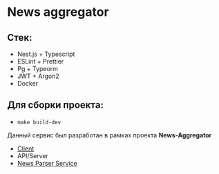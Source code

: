 # News aggregator

## Стек:
- Nest.js + Typescript
- ESLint + Prettier
- Pg + Typeorm
- JWT + Argon2
- Docker

## Для сборки проекта:
- `make build-dev`

Данный сервис был разработан в рамках проекта <b>News-Aggregator</b>
- [Client](https://github.com/VitaliyFrolov/News-Aggregator-Client)
- API/Server
- [News Parser Service](https://github.com/VitaliyFrolov/News-Parser-Service)